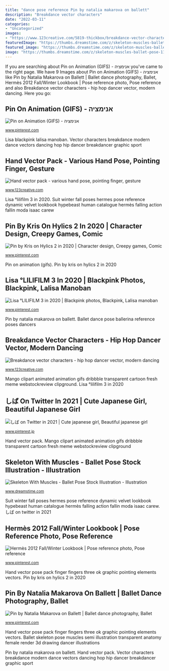 ```yaml
---
title: "dance pose reference Pin by natalia makarova on ballett"
description: "Breakdance vector characters"
date: "2022-03-11"
categories:
- "Uncategorized"
images:
- "https://www.123creative.com/5819-thickbox/breakdance-vector-characters-modern-dance-vectors.jpg"
featuredImage: "https://thumbs.dreamstime.com/z/skeleton-muscles-ballet-pose-11544062.jpg"
featured_image: "https://thumbs.dreamstime.com/z/skeleton-muscles-ballet-pose-11544062.jpg"
image: "https://thumbs.dreamstime.com/z/skeleton-muscles-ballet-pose-11544062.jpg"
---
```


If you are searching about Pin on Animation (GIFS) - אנימציה you've came to the right page. We have 9 Images about Pin on Animation (GIFS) - אנימציה like Pin by Natalia Makarova on Ballett | Ballet dance photography, Ballet, Hermès 2012 Fall/Winter Lookbook | Pose reference photo, Pose reference and also Breakdance vector characters - hip hop dancer vector, modern dancing. Here you go:

## Pin On Animation (GIFS) - אנימציה

![Pin on Animation (GIFS) - אנימציה](https://i.pinimg.com/736x/1b/8f/fa/1b8ffa8be742e08bacbf36b7f05463f4.jpg "Skeleton with muscles")

<small>www.pinterest.com</small>

Lisa blackpink lalisa manoban. Vector characters breakdance modern dance vectors dancing hop hip dancer breakdancer graphic sport

## Hand Vector Pack - Various Hand Pose, Pointing Finger, Gesture

![Hand vector pack - various hand pose, pointing finger, gesture](https://www.123creative.com/1388-thickbox/hand-vector-pack.jpg "Breakdance vector characters")

<small>www.123creative.com</small>

Lisa °lilifilm 3 in 2020. Suit winter fall poses hermes pose reference dynamic velvet lookbook hypebeast human catalogue hermès falling action fallin moda isaac carew

## Pin By Kris On Hylics 2 In 2020 | Character Design, Creepy Games, Comic

![Pin by Kris on Hylics 2 in 2020 | Character design, Creepy games, Comic](https://i.pinimg.com/736x/b5/cb/42/b5cb42574cef67d1fca6e54aab6e0156.jpg "Pin by natalia makarova on ballett")

<small>www.pinterest.com</small>

Pin on animation (gifs). Pin by kris on hylics 2 in 2020

## Lisa °LILIFILM 3 In 2020 | Blackpink Photos, Blackpink, Lalisa Manoban

![Lisa °LILIFILM 3 in 2020 | Blackpink photos, Blackpink, Lalisa manoban](https://i.pinimg.com/736x/9e/6c/35/9e6c35f2b45c43c6be46867b61badef2.jpg "Ballet dance pose ballerina reference poses dancers")

<small>www.pinterest.com</small>

Pin by natalia makarova on ballett. Ballet dance pose ballerina reference poses dancers

## Breakdance Vector Characters - Hip Hop Dancer Vector, Modern Dancing

![Breakdance vector characters - hip hop dancer vector, modern dancing](https://www.123creative.com/5819-thickbox/breakdance-vector-characters-modern-dance-vectors.jpg "Pin by natalia makarova on ballett")

<small>www.123creative.com</small>

Mango clipart animated animation gifs dribbble transparent cartoon fresh meme webstockreview clipground. Lisa °lilifilm 3 in 2020

## しば On Twitter In 2021 | Cute Japanese Girl, Beautiful Japanese Girl

![しば on Twitter in 2021 | Cute japanese girl, Beautiful japanese girl](https://i.pinimg.com/736x/86/cb/05/86cb052b3c5cf929bcda9260d688af64.jpg "Lisa blackpink lalisa manoban")

<small>www.pinterest.jp</small>

Hand vector pack. Mango clipart animated animation gifs dribbble transparent cartoon fresh meme webstockreview clipground

## Skeleton With Muscles - Ballet Pose Stock Illustration - Illustration

![Skeleton With Muscles - Ballet Pose Stock Illustration - Illustration](https://thumbs.dreamstime.com/z/skeleton-muscles-ballet-pose-11544062.jpg "Ballet skeleton pose muscles semi illustration transparent anatomy female render 3d drawing dancer illustrations")

<small>www.dreamstime.com</small>

Suit winter fall poses hermes pose reference dynamic velvet lookbook hypebeast human catalogue hermès falling action fallin moda isaac carew. しば on twitter in 2021

## Hermès 2012 Fall/Winter Lookbook | Pose Reference Photo, Pose Reference

![Hermès 2012 Fall/Winter Lookbook | Pose reference photo, Pose reference](https://i.pinimg.com/736x/e7/21/c6/e721c6e7800bc37b77268776f00e4967--burgundy-suit-velvet-suit.jpg "Hand vector pack")

<small>www.pinterest.com</small>

Hand vector pose pack finger fingers three ok graphic pointing elements vectors. Pin by kris on hylics 2 in 2020

## Pin By Natalia Makarova On Ballett | Ballet Dance Photography, Ballet

![Pin by Natalia Makarova on Ballett | Ballet dance photography, Ballet](https://i.pinimg.com/originals/0b/4c/3a/0b4c3a4ea51ad55ff91aa7f6b18bad58.png "Skeleton with muscles")

<small>www.pinterest.com</small>

Hand vector pose pack finger fingers three ok graphic pointing elements vectors. Ballet skeleton pose muscles semi illustration transparent anatomy female render 3d drawing dancer illustrations

Pin by natalia makarova on ballett. Hand vector pack. Vector characters breakdance modern dance vectors dancing hop hip dancer breakdancer graphic sport

